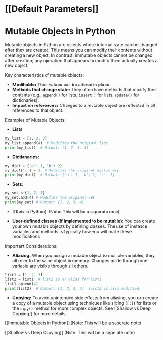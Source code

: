 # [[Default Parameters]]
# Mutable Objects in Python

Mutable objects in Python are objects whose internal state can be changed after they are created.  This means you can modify their contents without creating a new object.  In contrast, immutable objects cannot be changed after creation; any operation that appears to modify them actually creates a new object.

Key characteristics of mutable objects:

* **Modifiable:**  Their values can be altered in place.
* **Methods that change state:** They often have methods that modify their contents (e.g., `append()` for lists, `insert()` for lists, `update()` for dictionaries).
* **Impact on references:** Changes to a mutable object are reflected in all references to that object.


Examples of Mutable Objects:

* **Lists:**

```python
my_list = [1, 2, 3]
my_list.append(4)  # Modifies the original list
print(my_list)  # Output: [1, 2, 3, 4]
```

* **Dictionaries:**

```python
my_dict = {'a': 1, 'b': 2}
my_dict['c'] = 3  # Modifies the original dictionary
print(my_dict)  # Output: {'a': 1, 'b': 2, 'c': 3}
```

* **Sets:**

```python
my_set = {1, 2, 3}
my_set.add(4) # Modifies the original set
print(my_set) # Output: {1, 2, 3, 4}
```

* [[Sets in Python]] (Note: This will be a seperate note)

* **User-defined classes (if implemented to be mutable):**  You can create your own mutable objects by defining classes.  The use of instance variables and methods is typically how you will make these modifications

Important Considerations:

* **Aliasing:** When you assign a mutable object to multiple variables, they all refer to the same object in memory. Changes made through one variable are visible through all others.

```python
list1 = [1, 2, 3]
list2 = list1  # list2 is an alias for list1
list1.append(4)
print(list2)  # Output: [1, 2, 3, 4]  (list2 is also modified)
```

* **Copying:** To avoid unintended side effects from aliasing, you can create a copy of a mutable object using techniques like slicing (`[:]`) for lists or the `copy()` method for more complex objects.  See [[Shallow vs Deep Copying]] for more details.


[[Immutable Objects in Python]] (Note: This will be a seperate note)

[[Shallow vs Deep Copying]] (Note: This will be a seperate note)

